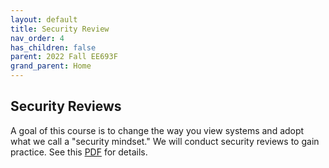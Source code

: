 ```yaml
---
layout: default
title: Security Review
nav_order: 4
has_children: false
parent: 2022 Fall EE693F
grand_parent: Home
---
```


## Security Reviews
A goal of this course is to change the way you view systems and adopt what we call a "security mindset." We will conduct security reviews to gain practice. See this [PDF](papers/securityreview.pdf) for details.